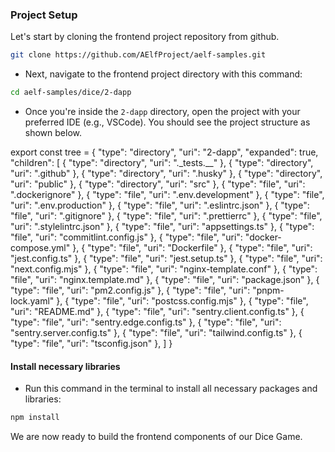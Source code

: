 ### Project Setup

Let's start by cloning the frontend project repository from github.

```bash title="Terminal"
git clone https://github.com/AElfProject/aelf-samples.git
```

- Next, navigate to the frontend project directory with this command:

```bash title="Terminal"
cd aelf-samples/dice/2-dapp
```

- Once you're inside the `2-dapp` directory, open the project with your preferred IDE (e.g., VSCode). You should see the project structure as shown below.

export const tree = {
"type": "directory",
"uri": "2-dapp",
"expanded": true,
"children": [
{
"type": "directory",
"uri": "._tests.__"
},
{
"type": "directory",
"uri": ".github"
},
{
"type": "directory",
"uri": ".husky"
},
{
"type": "directory",
"uri": "public"
},
{
"type": "directory",
"uri": "src"
},
{
"type": "file",
"uri": ".dockerignore"
},
{
"type": "file",
"uri": ".env.development"
},
{
"type": "file",
"uri": ".env.production"
},
{
"type": "file",
"uri": ".eslintrc.json"
},
{
"type": "file",
"uri": ".gitignore"
},
{
"type": "file",
"uri": ".prettierrc"
},
{
"type": "file",
"uri": ".stylelintrc.json"
},
{
"type": "file",
"uri": "appsettings.ts"
},
{
"type": "file",
"uri": "commitlint.config.js"
},
{
"type": "file",
"uri": "docker-compose.yml"
},
{
"type": "file",
"uri": "Dockerfile"
},
{
"type": "file",
"uri": "jest.config.ts"
},
{
"type": "file",
"uri": "jest.setup.ts"
},
{
"type": "file",
"uri": "next.config.mjs"
},
{
"type": "file",
"uri": "nginx-template.conf"
},
{
"type": "file",
"uri": "nginx.template.md"
},
{
"type": "file",
"uri": "package.json"
},
{
"type": "file",
"uri": "pm2.config.js"
},
{
"type": "file",
"uri": "pnpm-lock.yaml"
},
{
"type": "file",
"uri": "postcss.config.mjs"
},
{
"type": "file",
"uri": "README.md"
},
{
"type": "file",
"uri": "sentry.client.config.ts"
},
{
"type": "file",
"uri": "sentry.edge.config.ts"
},
{
"type": "file",
"uri": "sentry.server.config.ts"
},
{
"type": "file",
"uri": "tailwind.config.ts"
},
{
"type": "file",
"uri": "tsconfig.json"
},
]
}

<div style={{height: 1000}}><FileTree tree={tree} /></div>

#### Install necessary libraries

- Run this command in the terminal to install all necessary packages and libraries:

```bash title="Terminal"
npm install
```

We are now ready to build the frontend components of our Dice Game.
